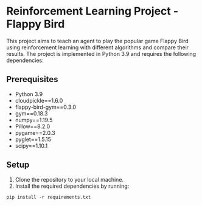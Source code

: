 # Reinforcement Learning Project - Flappy Bird
This project aims to teach an agent to play the popular game Flappy Bird using reinforcement learning with different algorithms and compare their results. The project is implemented in Python 3.9 and requires the following dependencies:
## Prerequisites
- Python 3.9
- cloudpickle==1.6.0
- flappy-bird-gym==0.3.0
- gym==0.18.3
- numpy==1.19.5
- Pillow==8.2.0
- pygame==2.0.3
- pyglet==1.5.15
- scipy==1.10.1
## Setup
1. Clone the repository to your local machine.
2. Install the required dependencies by running:
```
pip install -r requirements.txt
```